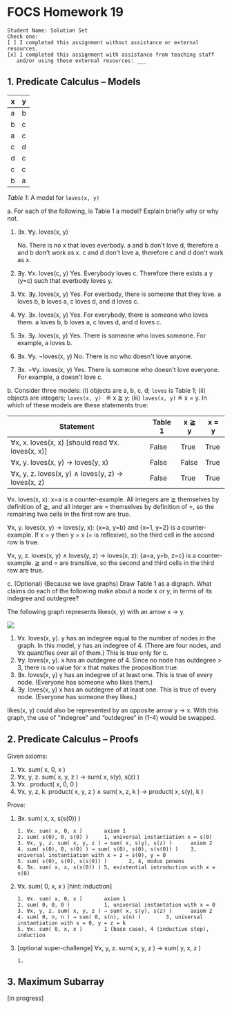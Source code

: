 # FOCS Homework 19

```
Student Name: Solution Set
Check one:
[ ] I completed this assignment without assistance or external resources.
[x] I completed this assignment with assistance from teaching staff
   and/or using these external resources: ___
```

## 1. Predicate Calculus – Models

| x    | y    |
| ---- | ---- |
| a    | b    |
| b    | c    |
| a    | c    |
| c    | d    |
| d    | c    |
| c    | c    |
| b    | a    |

*Table 1*: A model for `loves(x, y)`

a. For each of the following, is Table 1 a model?  Explain briefly why or why not.

1. ∃x. ∀y. loves(x, y)

   No. There is no x that loves everbody. a and b don't love d, therefore a and b don't work as x. c and d don't love a, therefore c and d don't work as x.

2. ∃y. ∀x. loves(c, y)
   Yes. Everybody loves c. Therefore there exists a y (y=c) such that everbody loves y.

3. ∀x. ∃y. loves(x, y)
   Yes. For everbody, there is someone that they love. a loves b, b loves a, c loves d, and d loves c.

4. ∀y. ∃x. loves(x, y)
   Yes. For everybody, there is someone who loves them. a loves b, b loves a, c loves d, and d loves c.

5. ∃x. ∃y. loves(x, y)
   Yes. There is someone who loves someone. For example, a loves b.

6. ∃x. ∀y. ¬loves(x, y)
   No. There is no who doesn't love anyone.

7. ∃x. ¬∀y. loves(x, y)
   Yes. There is someone who doesn't love everyone. For example, a doesn't love c.

b. Consider three models: (i) objects are a, b, c, d; `loves` is Table 1; (ii) objects are integers; `loves(x, y) ` ≝ x ≧ y; (iii) `loves(x, y)` ≝ x = y. In which of these models are these statements true:

| Statement                                | Table 1 | x ≧ y | x = y |
| ---------------------------------------- | ------- | ----- | ----- |
| ∀x, x. loves(x, x) [should read ∀x. loves(x, x)] | False   | True  | True  |
| ∀x, y. loves(x, y) → loves(y, x)         | False   | False | True  |
| ∀x, y, z. loves(x, y) ∧ loves(y, z) → loves(x, z) | False   | True  | True  |

∀x. loves(x, x): x=a is a counter-example. All integers are ≧ themselves by definition of ≧, and all integer are = themselves by definition of =, so the remaining two cells in the first row are true.

∀x, y. loves(x, y) → loves(y, x): {x=a, y=b} and {x=1, y=2} is a counter-example. If x = y then y = x (= is reflexive), so the third cell in the second row is true.

∀x, y, z. loves(x, y) ∧ loves(y, z) → loves(x, z): {a=a, y=b, z=c} is a counter-example. ≧ and = are transitive, so the second and third cells in the third row are true.

c. (Optional) (Because we love graphs) Draw Table 1 as a digraph. What claims do each of the following make about a node x or y, in terms of its indegree and outdegree?

The following graph represents likes(x, y) with an arrow x → y.

![](./images/likes.svg)

1. ∀x. loves(x, y).
   y has an indegree equal to the number of nodes in the graph. In this model, y has an indegree of 4. (There are four nodes, and ∀x quantifies over all of them.) This is true only for c.
2. ∀y. loves(x, y).
   x has an outdegree of 4. Since no node has outdegree > 3, there is no value for x that makes the proposition true.
3. ∃x. loves(x, y)
   y has an indegree of at least one. This is true of every node. (Everyone has someone who likes them.)
4. ∃y. loves(x, y)
   x has an outdegree of at least one. This is true of every node. (Everyone has someone they likes.)

likes(x, y) could also be represented by an opposite arrow y → x. With this graph, the use of “indegree” and “outdegree” in (1-4) would be swapped.

## 2. Predicate Calculus – Proofs

Given axioms:

1. ∀x. sum( x, 0, x )
2. ∀x, y, z. sum( x, y, z ) → sum( x, s(y), s(z) )
3. ∀x . product( x, 0, 0 )
4. ∀x, y, z, k. product( x, y, z ) ∧  sum( x, z, k ) → product( x, s(y), k )

Prove:

1.  ∃x. sum( x, x, s(s(0)) )

    ```
    1. ∀x. sum( x, 0, x )		axiom 1
    2. sum( s(0), 0, s(0) )		1, universal instantiation x = s(0)
    3. ∀x, y, z. sum( x, y, z ) → sum( x, s(y), s(z) )		axiom 2
    4. sum( s(0), 0, s(0) ) → sum( s(0), s(0), s(s(0)) )	3, universal instantiation with x = z = s(0), y = 0
    5. sum( s(0), s(0), s(s(0)) )		2, 4, modus ponens
    6. ∃x. sum( x, x, s(s(0)) )	5, existential introduction with x = s(0)
    ```

2.  ∀x. sum( 0, x, x ) [hint:  induction]

     ```
    1. ∀x. sum( x, 0, x )		axiom 1
    2. sum( 0, 0, 0 )			1, universal instantation with x = 0
    3. ∀x, y, z. sum( x, y, z ) → sum( x, s(y), s(z) )		axiom 2
    4. sum( 0, n, n ) → sum( 0, s(n), s(n) )		3, universal instantiation with x = 0, y = z = k
    5. ∀x. sum( 0, x, x )		1 (base case), 4 (inductive step), induction
     ```


3. [optional super-challenge] ∀x, y, z. sum( x, y, z ) → sum( y, x, z )

    ```
   1.
    ```


## 3. Maximum Subarray

[in progress]
